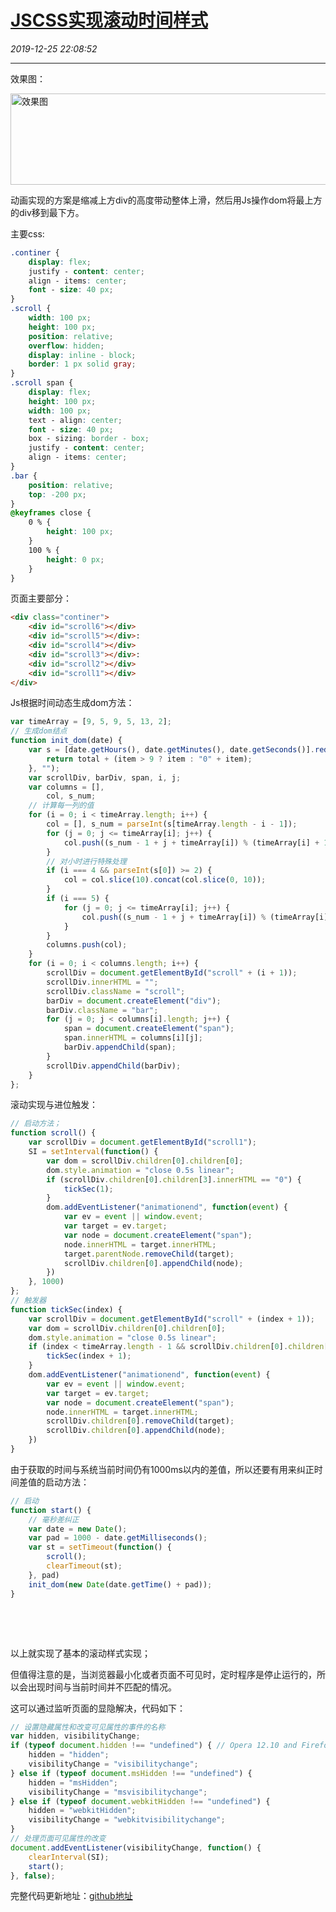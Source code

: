 # [JSCSS实现滚动时间样式](https://blog.csdn.net/woaidouya123/article/details/103706264)
*2019-12-25 22:08:52*

---
<p>效果图：</p> 
<p><img alt="效果图" class="has" height="146" src="https://img-blog.csdnimg.cn/20191225214425130.gif" width="637"></p> 
<p>动画实现的方案是缩减上方div的高度带动整体上滑，然后用Js操作dom将最上方的div移到最下方。</p> 
<p>主要css:</p> 

```css
.continer {
    display: flex;
    justify - content: center;
    align - items: center;
    font - size: 40 px;
}
.scroll {
    width: 100 px;
    height: 100 px;
    position: relative;
    overflow: hidden;
    display: inline - block;
    border: 1 px solid gray;
}
.scroll span {
    display: flex;
    height: 100 px;
    width: 100 px;
    text - align: center;
    font - size: 40 px;
    box - sizing: border - box;
    justify - content: center;
    align - items: center;
}
.bar {
    position: relative;
    top: -200 px;
}
@keyframes close {
    0 % {
        height: 100 px;
    }
    100 % {
        height: 0 px;
    }
}
``` 
<p>页面主要部分：</p> 

```html
<div class="continer">
    <div id="scroll6"></div>
    <div id="scroll5"></div>:
    <div id="scroll4"></div>
    <div id="scroll3"></div>:
    <div id="scroll2"></div>
    <div id="scroll1"></div>
</div>
``` 
<p>Js根据时间动态生成dom方法：</p> 

```javascript
var timeArray = [9, 5, 9, 5, 13, 2];
// 生成dom结点
function init_dom(date) {
    var s = [date.getHours(), date.getMinutes(), date.getSeconds()].reduce(function(total, item) {
        return total + (item > 9 ? item : "0" + item);
    }, "");
    var scrollDiv, barDiv, span, i, j;
    var columns = [],
        col, s_num;
    // 计算每一列的值
    for (i = 0; i < timeArray.length; i++) {
        col = [], s_num = parseInt(s[timeArray.length - i - 1]);
        for (j = 0; j <= timeArray[i]; j++) {
            col.push((s_num - 1 + j + timeArray[i]) % (timeArray[i] + 1) % 10);
        }
        // 对小时进行特殊处理
        if (i === 4 && parseInt(s[0]) >= 2) {
            col = col.slice(10).concat(col.slice(0, 10));
        }
        if (i === 5) {
            for (j = 0; j <= timeArray[i]; j++) {
                col.push((s_num - 1 + j + timeArray[i]) % (timeArray[i] + 1));
            }
        }
        columns.push(col);
    }
    for (i = 0; i < columns.length; i++) {
        scrollDiv = document.getElementById("scroll" + (i + 1));
        scrollDiv.innerHTML = "";
        scrollDiv.className = "scroll";
        barDiv = document.createElement("div");
        barDiv.className = "bar";
        for (j = 0; j < columns[i].length; j++) {
            span = document.createElement("span");
            span.innerHTML = columns[i][j];
            barDiv.appendChild(span);
        }
        scrollDiv.appendChild(barDiv);
    }
};
``` 
<p>滚动实现与进位触发：</p> 

```javascript
// 启动方法；
function scroll() {
    var scrollDiv = document.getElementById("scroll1");
    SI = setInterval(function() {
        var dom = scrollDiv.children[0].children[0];
        dom.style.animation = "close 0.5s linear";
        if (scrollDiv.children[0].children[3].innerHTML == "0") {
            tickSec(1);
        }
        dom.addEventListener("animationend", function(event) {
            var ev = event || window.event;
            var target = ev.target;
            var node = document.createElement("span");
            node.innerHTML = target.innerHTML;
            target.parentNode.removeChild(target);
            scrollDiv.children[0].appendChild(node);
        })
    }, 1000)
};
// 触发器
function tickSec(index) {
    var scrollDiv = document.getElementById("scroll" + (index + 1));
    var dom = scrollDiv.children[0].children[0];
    dom.style.animation = "close 0.5s linear";
    if (index < timeArray.length - 1 && scrollDiv.children[0].children[3].innerHTML == "0") {
        tickSec(index + 1);
    }
    dom.addEventListener("animationend", function(event) {
        var ev = event || window.event;
        var target = ev.target;
        var node = document.createElement("span");
        node.innerHTML = target.innerHTML;
        scrollDiv.children[0].removeChild(target);
        scrollDiv.children[0].appendChild(node);
    })
}
``` 
<p>由于获取的时间与系统当前时间仍有1000ms以内的差值，所以还要有用来纠正时间差值的启动方法：</p> 

```javascript
// 启动
function start() {
    // 毫秒差纠正
    var date = new Date();
    var pad = 1000 - date.getMilliseconds();
    var st = setTimeout(function() {
        scroll();
        clearTimeout(st);
    }, pad)
    init_dom(new Date(date.getTime() + pad));
}
``` 
<p>&nbsp;</p> 
<p>&nbsp;</p> 
<p>以上就实现了基本的滚动样式实现；</p> 
<p>但值得注意的是，当浏览器最小化或者页面不可见时，定时程序是停止运行的，所以会出现时间与当前时间并不匹配的情况。</p> 
<p>这可以通过监听页面的显隐解决，代码如下：</p> 

```javascript
// 设置隐藏属性和改变可见属性的事件的名称
var hidden, visibilityChange;
if (typeof document.hidden !== "undefined") { // Opera 12.10 and Firefox 18 and later support 
    hidden = "hidden";
    visibilityChange = "visibilitychange";
} else if (typeof document.msHidden !== "undefined") {
    hidden = "msHidden";
    visibilityChange = "msvisibilitychange";
} else if (typeof document.webkitHidden !== "undefined") {
    hidden = "webkitHidden";
    visibilityChange = "webkitvisibilitychange";
}
// 处理页面可见属性的改变
document.addEventListener(visibilityChange, function() {
    clearInterval(SI);
    start();
}, false);
``` 
<p>完整代码更新地址：<a href="https://github.com/woaidouya123/cssLib/blob/master/src/cssDemo/scrollTime.html">github地址</a></p>
